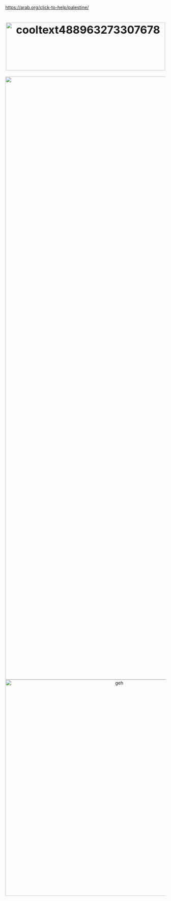 https://arab.org/click-to-help/palestine/
<h1 align="center"><big><img width="500" height="150" alt="cooltext488963273307678" src="https://github.com/user-attachments/assets/2efe2299-8542-409a-8340-0c5c2b1b9998" />
</big></h1>



<div align="center">
 <img width="1888" height="1888" alt="<img width="1888" height="1888" alt="hereaugio (2)" src="https://github.com/user-attachments/assets/f8e1e001-6b21-418e-b6df-e89535cefc71" />
<img width="700" height="677" alt="geh" src="https://github.com/user-attachments/assets/0c344d60-3777-4af5-840c-38f4ffae343c" />









